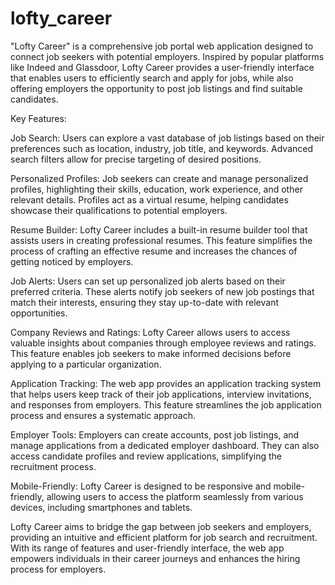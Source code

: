 # lofty_career
"Lofty Career" is a comprehensive job portal web application designed to connect job seekers with potential employers. Inspired by popular platforms like Indeed and Glassdoor, Lofty Career provides a user-friendly interface that enables users to efficiently search and apply for jobs, while also offering employers the opportunity to post job listings and find suitable candidates.

Key Features:

Job Search: Users can explore a vast database of job listings based on their preferences such as location, industry, job title, and keywords. Advanced search filters allow for precise targeting of desired positions.

Personalized Profiles: Job seekers can create and manage personalized profiles, highlighting their skills, education, work experience, and other relevant details. Profiles act as a virtual resume, helping candidates showcase their qualifications to potential employers.

Resume Builder: Lofty Career includes a built-in resume builder tool that assists users in creating professional resumes. This feature simplifies the process of crafting an effective resume and increases the chances of getting noticed by employers.

Job Alerts: Users can set up personalized job alerts based on their preferred criteria. These alerts notify job seekers of new job postings that match their interests, ensuring they stay up-to-date with relevant opportunities.

Company Reviews and Ratings: Lofty Career allows users to access valuable insights about companies through employee reviews and ratings. This feature enables job seekers to make informed decisions before applying to a particular organization.

Application Tracking: The web app provides an application tracking system that helps users keep track of their job applications, interview invitations, and responses from employers. This feature streamlines the job application process and ensures a systematic approach.

Employer Tools: Employers can create accounts, post job listings, and manage applications from a dedicated employer dashboard. They can also access candidate profiles and review applications, simplifying the recruitment process.

Mobile-Friendly: Lofty Career is designed to be responsive and mobile-friendly, allowing users to access the platform seamlessly from various devices, including smartphones and tablets.

Lofty Career aims to bridge the gap between job seekers and employers, providing an intuitive and efficient platform for job search and recruitment. With its range of features and user-friendly interface, the web app empowers individuals in their career journeys and enhances the hiring process for employers.
